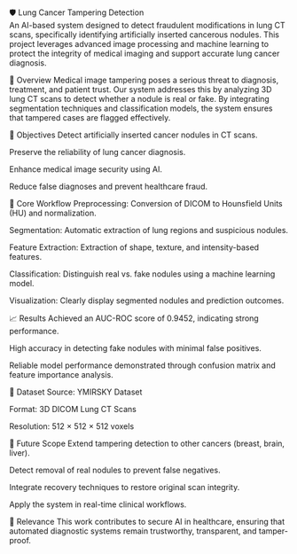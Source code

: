 🛡️ Lung Cancer Tampering Detection                                                                                  
An AI-based system designed to detect fraudulent modifications in lung CT scans, specifically identifying artificially inserted cancerous nodules. This project leverages advanced image processing and machine learning to protect the integrity of medical imaging and support accurate lung cancer diagnosis.

📌 Overview
Medical image tampering poses a serious threat to diagnosis, treatment, and patient trust. Our system addresses this by analyzing 3D lung CT scans to detect whether a nodule is real or fake. By integrating segmentation techniques and classification models, the system ensures that tampered cases are flagged effectively.

🎯 Objectives
Detect artificially inserted cancer nodules in CT scans.

Preserve the reliability of lung cancer diagnosis.

Enhance medical image security using AI.

Reduce false diagnoses and prevent healthcare fraud.

🧠 Core Workflow
Preprocessing: Conversion of DICOM to Hounsfield Units (HU) and normalization.

Segmentation: Automatic extraction of lung regions and suspicious nodules.

Feature Extraction: Extraction of shape, texture, and intensity-based features.

Classification: Distinguish real vs. fake nodules using a machine learning model.

Visualization: Clearly display segmented nodules and prediction outcomes.

📈 Results
Achieved an AUC-ROC score of 0.9452, indicating strong performance.

High accuracy in detecting fake nodules with minimal false positives.

Reliable model performance demonstrated through confusion matrix and feature importance analysis.

🔬 Dataset
Source: YMIRSKY Dataset

Format: 3D DICOM Lung CT Scans

Resolution: 512 × 512 × 512 voxels

🚀 Future Scope
Extend tampering detection to other cancers (breast, brain, liver).

Detect removal of real nodules to prevent false negatives.

Integrate recovery techniques to restore original scan integrity.

Apply the system in real-time clinical workflows.

📍 Relevance
This work contributes to secure AI in healthcare, ensuring that automated diagnostic systems remain trustworthy, transparent, and tamper-proof.
